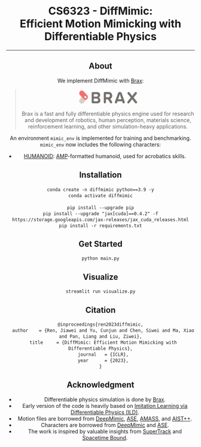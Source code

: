 <div align="center">

<h1>CS6323 - DiffMimic: <br> Efficient Motion Mimicking with Differentiable Physics</h1>

---


## About
We implement DiffMimic with [Brax](https://github.com/google/brax): 
><img src="https://github.com/google/brax/raw/main/docs/img/brax_logo.gif" width="158" height="40" alt="BRAX"/>
>
>Brax is a fast and fully differentiable physics engine used for research and development of robotics, human perception, materials science, reinforcement learning, and other simulation-heavy applications.

An environment `mimic_env` is implemented for training and benchmarking. `mimic_env` now includes the following characters:
- [HUMANOID](diffmimic/mimic_envs/system_configs/HUMANOID.py): [AMP](https://github.com/nv-tlabs/ASE/blob/main/ase/data/assets/mjcf/amp_humanoid.xml)-formatted humanoid, used for acrobatics skills.

## Installation
```
conda create -n diffmimic python==3.9 -y
conda activate diffmimic

pip install --upgrade pip
pip install --upgrade "jax[cuda]==0.4.2" -f https://storage.googleapis.com/jax-releases/jax_cuda_releases.html
pip install -r requirements.txt
```

## Get Started
```shell
python main.py
```

## Visualize
```shell
streamlit run visualize.py
```


## Citation
```
@inproceedings{ren2023diffmimic,
  author    = {Ren, Jiawei and Yu, Cunjun and Chen, Siwei and Ma, Xiao and Pan, Liang and Liu, Ziwei},
  title     = {DiffMimic: Efficient Motion Mimicking with Differentiable Physics},
  journal   = {ICLR},
  year      = {2023},
}
```
## Acknowledgment
- Differentiable physics simulation is done by [Brax](https://github.com/google/brax).
- Early version of the code is heavily based on [Imitation Learning via Differentiable Physics (ILD)](https://github.com/sail-sg/ILD).   
- Motion files are borrowed from [DeepMimic](https://github.com/xbpeng/DeepMimic), [ASE](https://github.com/nv-tlabs/ASE), [AMASS](https://amass.is.tue.mpg.de/), and [AIST++](https://google.github.io/aistplusplus_dataset/factsfigures.html).
- Characters are borrowed from [DeepMimic](https://github.com/xbpeng/DeepMimic) and [ASE](https://github.com/nv-tlabs/ASE).
- The work is inspired by valuable insights from [SuperTrack](https://montreal.ubisoft.com/en/supertrack-motion-tracking-for-physically-simulated-characters-using-supervised-learning/) and [Spacetime Bound](https://milkpku.github.io/project/spacetime.html).